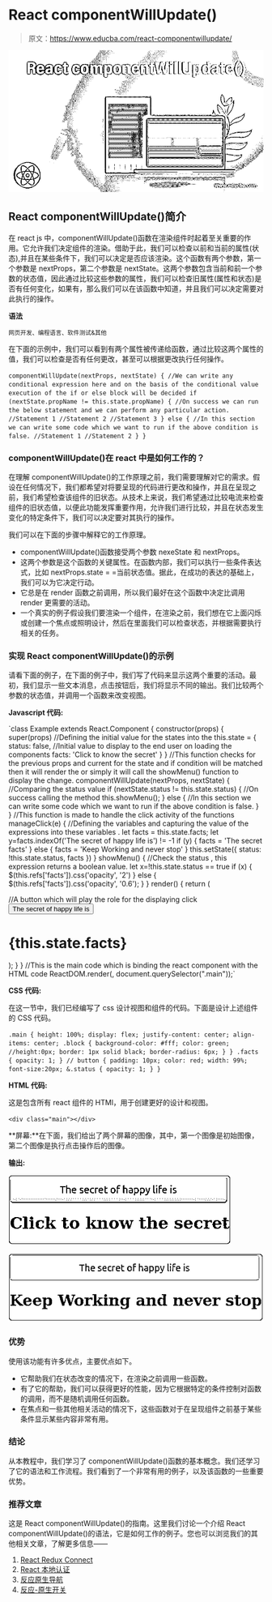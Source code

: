 # React componentWillUpdate()

> 原文：<https://www.educba.com/react-componentwillupdate/>

![React componentWillUpdate()](img/55e06bae3d028cf1f6ca09ffa0bffd58.png)



## React componentWillUpdate()简介

在 react js 中，componentWillUpdate()函数在渲染组件时起着至关重要的作用。它允许我们决定组件的渲染。借助于此，我们可以检查以前和当前的属性(状态),并且在某些条件下，我们可以决定是否应该渲染。这个函数有两个参数，第一个参数是 nextProps，第二个参数是 nextState。这两个参数包含当前和前一个参数的状态值，因此通过比较这些参数的属性，我们可以检查旧属性(属性和状态)是否有任何变化，如果有，那么我们可以在该函数中知道，并且我们可以决定需要对此执行的操作。

**语法**

<small>网页开发、编程语言、软件测试&其他</small>

在下面的示例中，我们可以看到有两个属性被传递给函数，通过比较这两个属性的值，我们可以检查是否有任何更改，甚至可以根据更改执行任何操作。

`componentWillUpdate(nextProps, nextState) {
//We can write any conditional expression here and on the basis of the conditional value execution of the if or else block will be decided
if (nextState.propName != this.state.propName) {
//On success we can run the below statement and we can perform any particular action.
//Statement 1
//Statement 2
//Statement 3
} else {
//In this section we can write some code which we want to run if the above condition is false.
//Statement 1
//Statement 2
}
}`

### componentWillUpdate()在 react 中是如何工作的？

在理解 componentWillUpdate()的工作原理之前，我们需要理解对它的需求。假设在任何情况下，我们都希望对将要呈现的代码进行更改和操作，并且在呈现之前，我们希望检查该组件的旧状态。从技术上来说，我们希望通过比较电流来检查组件的旧状态值，以便此功能发挥重要作用，允许我们进行比较，并且在状态发生变化的特定条件下，我们可以决定要对其执行的操作。

我们可以在下面的步骤中解释它的工作原理。

*   componentWillUpdate()函数接受两个参数 nexeState 和 nextProps。
*   这两个参数是这个函数的关键属性。在函数内部，我们可以执行一些条件表达式，比如 nextProps.state = =当前状态值。据此，在成功的表达的基础上，我们可以为它决定行动。
*   它总是在 render 函数之前调用，所以我们最好在这个函数中决定比调用 render 更需要的活动。
*   一个真实的例子假设我们要渲染一个组件，在渲染之前，我们想在它上面闪烁或创建一个焦点或照明设计，然后在里面我们可以检查状态，并根据需要执行相关的任务。

### 实现 React componentWillUpdate()的示例

请看下面的例子，在下面的例子中，我们写了代码来显示这两个重要的活动。最初，我们显示一些文本消息，点击按钮后，我们将显示不同的输出。我们比较两个参数的状态值，并调用一个函数来改变视图。

**Javascript 代码:**

`class Example extends React.Component {
constructor(props) {
super(props)
//Defining the initial value for the states into the
this.state = {
status: false,
//Initial value to display to the end user on loading the components
facts: 'Click to know the secret'
}
}
//This function checks for the previous props and current for the state and if condition will be matched then it will render the or simply it will call the showMenu() function to display the change.
componentWillUpdate(nextProps, nextState) {
//Comparing the status value
if (nextState.status != this.state.status) {
//On success calling the method
this.showMenu();
} else {
//In this section we can write some code which we want to run if the above condition is false.
}
}
//This function is made to handle the click activity of the functions
manageClick(e) {
//Defining the variables and capturing the value of the expressions into these variables .
let facts = this.state.facts;
let y=facts.indexOf('The secret of happy life is') != -1
if (y) {
facts = 'The secret facts'
} else {
facts = 'Keep Working and never stop'
}
this.setState({
status: !this.state.status,
facts
})
}
showMenu() {
//Check the status , this expression returns a boolean value.
let x=!this.state.status == true
if (x) {
$(this.refs['facts']).css('opacity', '2')
} else {
$(this.refs['facts']).css('opacity', '0.6');
}
}
render() {
return (
<div className="block">
//A button which will play the role for the displaying click
<button onClick={this.manageClick.bind(this)}
className={this.state.status ? 'pressed' : ''}>The secret of happy life is</button>
<div className="facts" ref="facts"><h1>{this.state.facts}</h1></div>
</div>
);
}
}
//This is the main code which is binding the react component with the HTML code
ReactDOM.render(<Example />, document.querySelector(".main"));`

**CSS 代码:**

在这一节中，我们已经编写了 css 设计视图和组件的代码。下面是设计上述组件的 CSS 代码。

`.main {
height: 100%;
display: flex;
justify-content: center;
align-items: center;
.block {
background-color: #fff;
color: green;
//height:0px;
border: 1px solid black;
border-radius: 6px;
}
}
.facts {
opacity: 1;
}
//
button {
padding: 10px;
color: red;
width: 99%;
font-size:20px;
&.status {
opacity: 1;
}
}`

**HTML 代码:**

这是包含所有 react 组件的 HTMl，用于创建更好的设计和视图。

`<div class="main"></div>`

**屏幕:**在下面，我们给出了两个屏幕的图像，其中，第一个图像是初始图像，第二个图像是执行点击操作后的图像。

**输出:**

![React componentWillUpdate() - 1](img/5fac0344a9e36a7742766e1f72d99824.png)



![React componentWillUpdate() - 2](img/08e7732331064ffdfec4decb66aa0e35.png)



### 优势

使用该功能有许多优点，主要优点如下。

*   它帮助我们在状态改变的情况下，在渲染之前调用一些函数。
*   有了它的帮助，我们可以获得更好的性能，因为它根据特定的条件控制对函数的调用，而不是随机调用任何函数。
*   在焦点和一些其他相关活动的情况下，这些函数对于在呈现组件之前基于某些条件显示某些内容非常有用。

### 结论

从本教程中，我们学习了 componentWillUpdate()函数的基本概念。我们还学习了它的语法和工作流程。我们看到了一个非常有用的例子，以及该函数的一些重要优势。

### 推荐文章

这是 React componentWillUpdate()的指南。这里我们讨论一个介绍 React componentWillUpdate()的语法，它是如何工作的例子。您也可以浏览我们的其他相关文章，了解更多信息——

1.  [React Redux Connect](https://www.educba.com/react-redux-connect/)
2.  [React 本地认证](https://www.educba.com/react-native-authentication/)
3.  [反应原生导航](https://www.educba.com/react-native-navigation/)
4.  [反应-原生开关](https://www.educba.com/react-native-switch/)